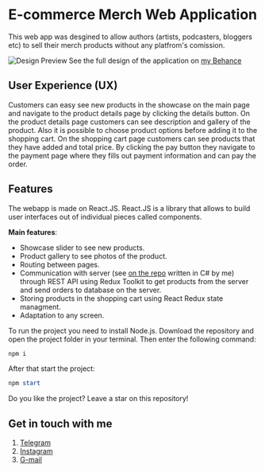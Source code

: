 # E-commerce Merch Web Application

This web app was desgined to allow authors (artists, podcasters, bloggers etc) to sell their merch products without any platfrom's comission.

![Design Preview](https://github.com/VKohai/e-commerce-merch/blob/main/public/Preview.png?raw=true)
See the full design of the application on [my Behance](https://www.behance.net/gallery/207538301/E-Commerce-Merch-Website-UIUX)

## User Experience (UX)

Customers can easy see new products in the showcase on the main page and navigate to the product details page by clicking the details button. On the product details page customers can see description and gallery of the product. Also it is possible to choose product options before adding it to the shopping cart. On the shopping cart page customers can see products that they have added and total price. By clicking the pay button they navigate to the payment page where they fills out payment information and can pay the order.

## Features
The webapp is made on React.JS. React.JS is a library that allows to build user interfaces out of individual pieces called components.

**Main features**:
* Showcase slider to see new products.
* Product gallery to see photos of the product.
* Routing between pages.
* Communication with server (see [on the repo](https://github.com/VKohai/Ecommerce) written in C# by me) through REST API using Redux Toolkit to get products from the server and send orders to database on the server.
* Storing products in the shopping cart using React Redux state managment.
* Adaptation to any screen.

To run the project you need to install Node.js. Download the repository and open the project folder in your terminal. Then enter the following command:
```powershell
npm i
```
After that start the project:
```powershell
npm start
```

Do you like the project? Leave a star on this repository!

## Get in touch with me
1. [Telegram](https://t.me/VKohai)
2. [Instagram](https://instagram.com/VKohai)
3. [G-mail](vkohai.it.business@gmail.com)
